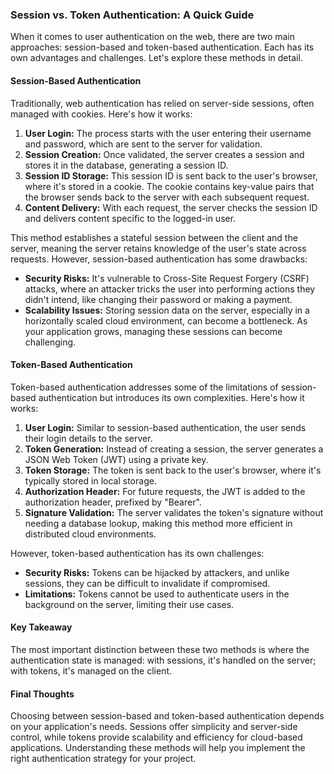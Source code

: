 ### Session vs. Token Authentication: A Quick Guide

When it comes to user authentication on the web, there are two main approaches: session-based and token-based authentication. Each has its own advantages and challenges. Let's explore these methods in detail.

#### Session-Based Authentication

Traditionally, web authentication has relied on server-side sessions, often managed with cookies. Here's how it works:

1. **User Login:** The process starts with the user entering their username and password, which are sent to the server for validation.
2. **Session Creation:** Once validated, the server creates a session and stores it in the database, generating a session ID.
3. **Session ID Storage:** This session ID is sent back to the user's browser, where it's stored in a cookie. The cookie contains key-value pairs that the browser sends back to the server with each subsequent request.
4. **Content Delivery:** With each request, the server checks the session ID and delivers content specific to the logged-in user.

This method establishes a stateful session between the client and the server, meaning the server retains knowledge of the user's state across requests. However, session-based authentication has some drawbacks:

- **Security Risks:** It's vulnerable to Cross-Site Request Forgery (CSRF) attacks, where an attacker tricks the user into performing actions they didn't intend, like changing their password or making a payment.
- **Scalability Issues:** Storing session data on the server, especially in a horizontally scaled cloud environment, can become a bottleneck. As your application grows, managing these sessions can become challenging.

#### Token-Based Authentication

Token-based authentication addresses some of the limitations of session-based authentication but introduces its own complexities. Here's how it works:

1. **User Login:** Similar to session-based authentication, the user sends their login details to the server.
2. **Token Generation:** Instead of creating a session, the server generates a JSON Web Token (JWT) using a private key.
3. **Token Storage:** The token is sent back to the user's browser, where it's typically stored in local storage.
4. **Authorization Header:** For future requests, the JWT is added to the authorization header, prefixed by "Bearer".
5. **Signature Validation:** The server validates the token's signature without needing a database lookup, making this method more efficient in distributed cloud environments.

However, token-based authentication has its own challenges:

- **Security Risks:** Tokens can be hijacked by attackers, and unlike sessions, they can be difficult to invalidate if compromised.
- **Limitations:** Tokens cannot be used to authenticate users in the background on the server, limiting their use cases.

#### Key Takeaway

The most important distinction between these two methods is where the authentication state is managed: with sessions, it's handled on the server; with tokens, it's managed on the client.

#### Final Thoughts

Choosing between session-based and token-based authentication depends on your application's needs. Sessions offer simplicity and server-side control, while tokens provide scalability and efficiency for cloud-based applications. Understanding these methods will help you implement the right authentication strategy for your project.
